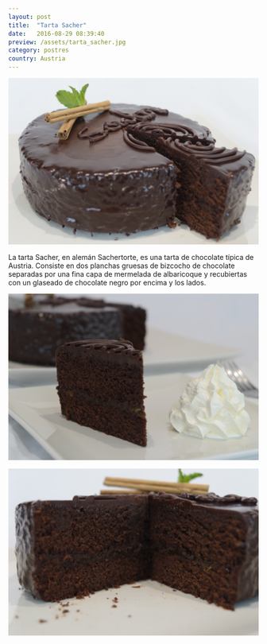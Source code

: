 ```yaml
---
layout: post
title:  "Tarta Sacher"
date:   2016-08-29 08:39:40
preview: /assets/tarta_sacher.jpg
category: postres
country: Austria
---
```


![Tarta Sacher 1](/assets/tarta_sacher.jpg)

La tarta Sacher, en alemán Sachertorte, es una tarta de chocolate típica de Austria. Consiste en dos planchas gruesas de bizcocho de chocolate separadas por una fina capa de mermelada de albaricoque y recubiertas con un glaseado de chocolate negro por encima y los lados.

![Tarta Sacher 2](/assets/tarta_sacher_2.jpg)

![Tarta Sacher 3](/assets/tarta_sacher_3.jpg)
